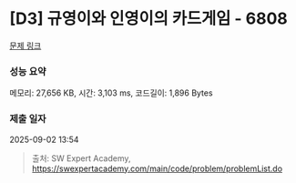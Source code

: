 # [D3] 규영이와 인영이의 카드게임 - 6808 

[문제 링크](https://swexpertacademy.com/main/code/problem/problemDetail.do?contestProbId=AWgv9va6HnkDFAW0) 

### 성능 요약

메모리: 27,656 KB, 시간: 3,103 ms, 코드길이: 1,896 Bytes

### 제출 일자

2025-09-02 13:54



> 출처: SW Expert Academy, https://swexpertacademy.com/main/code/problem/problemList.do